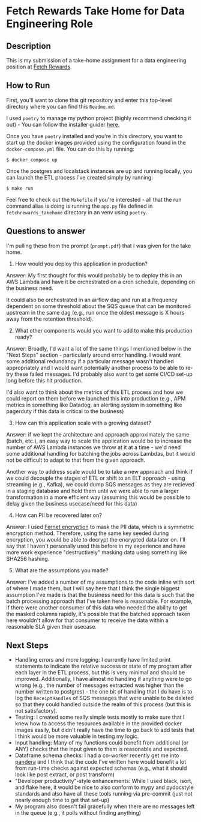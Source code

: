 # Fetch Rewards Take Home for Data Engineering Role

## Description

This is my submission of a take-home assignment for a data engineering position at [Fetch Rewards](https://fetch.com/).

## How to Run

First, you'll want to clone this git repository and enter this top-level directory where you can find this `Readme.md`. 

I used `poetry` to manage my python project (highly recommend checking it out) - You can follow the installer guider [here](https://python-poetry.org/docs/).

Once you have `poetry` installed and you're in this directory, you want to start up the docker images provided using the configuration found in the `docker-compose.yml` file. You can do this by running:
```
$ docker compose up
```

Once the postgres and localstack instances are up and running locally, you can launch the ETL process I've created simply by running:
```
$ make run
```
Feel free to check out the `Makefile` if you're interested - all that the run command alias is doing is running the `app.py` file defined in `fetchrewards_takehome` directory in an venv using `poetry`. 

## Questions to answer 
I'm pulling these from the prompt (`prompt.pdf`) that I was given for the take home.

1. How would you deploy this application in production?

Answer: My first thought for this would probably be to deploy this in an AWS Lambda and have it be orchestrated on a cron schedule, depending on the business need. 

It could also be orchestrated in an airflow dag and run at a frequency dependent on some threshold about the SQS queue that can be monitored upstream in the same dag (e.g., run once the oldest message is X hours away from the retention threshold). 

2. What other components would you want to add to make this production ready?

Answer: Broadly, I'd want a lot of the same things I mentioned below in the "Next Steps" section - particularly around error handling. I would want some additional redundancy if a particular message wasn't handled appropriately and I would want potentially another process to be able to re-try these failed messages. I'd probably also want to get some CI/CD set-up long before this hit production.

I'd also want to think about the metrics of this ETL process and how we could report on them before we launched this into production (e.g., APM metrics in something like Datadog, an alerting system in something like pagerduty if this data is critical to the business)

3. How can this application scale with a growing dataset?

Answer: if we kept the architecture and approach approximately the same (batch, etc.), an easy way to scale the application would be to increase the number of AWS Lambda instances we throw at it at a time - we'd need some additional handling for batching the jobs across Lambdas, but it would not be difficult to adapt to that from the given approach.

Another way to address scale would be to take a new approach and think if we could decouple the stages of ETL or shift to an ELT approach - using streaming (e.g., Kafka), we could dump SQS messages as they are recieved in a staging database and hold them until we were able to run a larger transformation in a more efficient way (assuming this would be possible to delay given the business usecase/need for this data)

4. How can PII be recovered later on?

Answer: I used [Fernet encryption](https://cryptography.io/en/latest/fernet/) to mask the PII data, which is a symmetric encryption method. Therefore, using the same key seeded during encryption, you would be able to decrypt the encrypted data later on. I'll say that I haven't personally used this before in my experience and have more work experience "destructively" masking data using something like SHA256 hashing. 

5. What are the assumptions you made?

Answer: I've added a number of my assumptions to the code inline with sort of where I made them, but I will say here that I think the single biggest assumption I've made is that the business need for this data is such that the batch processing approach that I've taken here is reasonable. For example, if there were another consumer of this data who needed the ability to get the masked columns rapidly, it's possible that the batched approach taken here wouldn't allow for that consumer to receive the data within a reasonable SLA given their usecase. 

## Next Steps
- Handling errors and more logging: I currently have limited print statements to indicate the relative success or state of my program after each layer in the ETL process, but this is very minimal and should be improved. Additionally, I have almost no handling if anything were to go wrong (e.g., the number of messages extracted was higher than the number written to postgres) - the one bit of handling that I do have is to log the `ReceiptHandles` of SQS messages that were unable to be deleted so that they could handled outside the realm of this process (but this is not satisfactory).
- Testing: I created some really simple tests mostly to make sure that I knew how to access the resources available in the provided docker images easily, but didn't really have the time to go back to add tests that I think would be more valuable in testing my logic. 
- Input handling: Many of my functions could benefit from additional (or ANY) checks that the input given to them is reasonable and expected.
- Dataframe schema checks: I had a co-worker recently get me into [pandera](https://pandera.readthedocs.io/en/stable/) and I think that the code I've written here would benefit a lot from run-time checks against expected schemas (e.g., what it should look like post extract, or post transform)
- "Developer productivity"-style enhancements: While I used black, isort, and flake here, it would be nice to also conform to mypy and pydocstyle standards and also have all these tools running via pre-commit (just not nearly enough time to get that set-up)
- My program also doesn't fail gracefully when there are no messages left in the queue (e.g., it polls without finding anything)